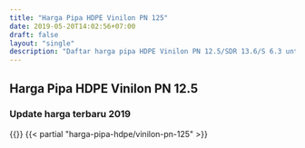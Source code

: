 ```yaml
---
title: "Harga Pipa HDPE Vinilon PN 125"
date: 2019-05-20T14:02:56+07:00
draft: false
layout: "single"
description: "Daftar harga pipa HDPE Vinilon PN 12.5/SDR 13.6/S 6.3 untuk membantu anda mengisi RAB proyek perpipaan HDPE."
---
```


## Harga Pipa HDPE Vinilon PN 12.5
### Update harga terbaru 2019
{{<kontak-button>}}
{{< partial "harga-pipa-hdpe/vinilon-pn-125" >}}
